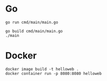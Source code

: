 # Go
```
go run cmd/main/main.go

go build cmd/main/main.go
./main
```

# Docker

```
docker image build -t helloweb .
docker container run -p 8080:8080 helloweb
```